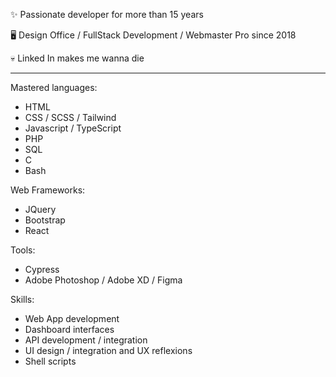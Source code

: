 
✨ Passionate developer for more than 15 years

🖥️ Design Office / FullStack Development / Webmaster Pro since 2018

💀 Linked In makes me wanna die

---

Mastered languages:
- HTML
- CSS / SCSS / Tailwind
- Javascript / TypeScript
- PHP
- SQL
- C
- Bash

Web Frameworks:
- JQuery
- Bootstrap
- React

Tools:
- Cypress
- Adobe Photoshop / Adobe XD / Figma

Skills:
- Web App development
- Dashboard interfaces
- API development / integration
- UI design / integration and UX reflexions
- Shell scripts
